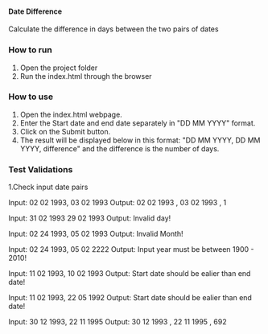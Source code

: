 #### Date Difference 
Calculate the difference in days between the two pairs of dates

### How to run
1. Open the project folder
2. Run the index.html through the browser

### How to use
1. Open the index.html webpage.
2. Enter the Start date and end date separately in "DD MM YYYY" format.
3. Click on the Submit button.
4. The result will be displayed below in this format: "DD MM YYYY, DD MM YYYY, difference" and the difference is the number of days.

### Test Validations
1.Check input date pairs 

Input: 02 02 1993, 03 02 1993
Output: 02 02 1993 , 03 02 1993 , 1

Input: 31 02 1993 29 02 1993
Output: Invalid day!

Input: 02 24 1993, 05 02 1993
Output: Invalid Month!

Input: 02 24 1993, 05 02 2222
Output: Input year must be between 1900 - 2010!

Input: 11 02 1993, 10 02 1993
Output: Start date should be ealier than end date!

Input: 11 02 1993, 22 05 1992
Output: Start date should be ealier than end date!

Input: 30 12 1993, 22 11 1995
Output: 30 12 1993 , 22 11 1995 , 692
